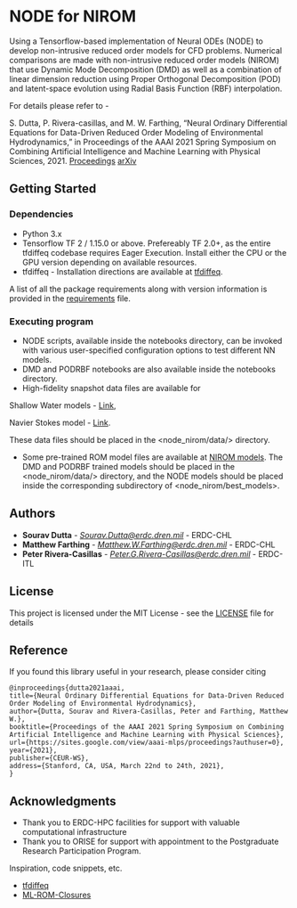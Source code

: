# NODE for NIROM

Using a Tensorflow-based implementation of Neural ODEs (NODE) to develop non-intrusive reduced order models for CFD problems. Numerical comparisons are made with non-intrusive reduced order models (NIROM) that use Dynamic Mode Decomposition (DMD) as well as a combination of linear dimension reduction using Proper Orthogonal Decomposition (POD) and latent-space evolution using Radial Basis Function (RBF) interpolation.

For details please refer to -

S. Dutta, P. Rivera-casillas, and M. W. Farthing, “Neural Ordinary Differential Equations for Data-Driven Reduced Order Modeling of Environmental Hydrodynamics,” in Proceedings of the AAAI 2021 Spring Symposium on Combining Artificial Intelligence and Machine Learning with Physical Sciences, 2021. [Proceedings](https://sites.google.com/view/aaai-mlps/proceedings?authuser=0)
[arXiv](https://arxiv.org/abs/2104.13962)


## Getting Started


### Dependencies

* Python 3.x
* Tensorflow TF 2 / 1.15.0 or above. Prefereably TF 2.0+, as the entire tfdiffeq codebase requires Eager Execution. Install either the CPU or the GPU version depending on available resources.
* tfdiffeq - Installation directions are available at [tfdiffeq](https://github.com/titu1994/tfdiffeq).

A list of all the package requirements along with version information is provided in the [requirements](requirements.txt) file.

### Executing program

* NODE scripts, available inside the notebooks directory, can be invoked with various user-specified configuration options to test different NN models.
* DMD and PODRBF notebooks are also available inside the notebooks directory.
* High-fidelity snapshot data files are available for

Shallow Water models - [Link](https://drive.google.com/drive/folders/1yhudg8RPvwV9SJx9CTqANEnyN55Grzem?usp=sharing),

Navier Stokes model - [Link](https://drive.google.com/drive/folders/1QG4dyoil5QGHjx3d1L3t0S6lsTGS7Vh0?usp=sharing).

These data files should be placed in the <node\_nirom/data/> directory.
* Some pre-trained ROM model files are available at [NIROM models](https://drive.google.com/drive/folders/19DEWdoS7Fkh-Cwe7Lbq6pdTdE290gYSS?usp=sharing). The DMD and PODRBF trained models should be placed in the <node\_nirom/data/> directory, and the NODE models should be placed inside the corresponding subdirectory of <node\_nirom/best\_models>.

## Authors

* **Sourav Dutta** - *Sourav.Dutta@erdc.dren.mil* - ERDC-CHL
* **Matthew Farthing** - *Matthew.W.Farthing@erdc.dren.mil* - ERDC-CHL
* **Peter Rivera-Casillas** - *Peter.G.Rivera-Casillas@erdc.dren.mil* - ERDC-ITL


## License

This project is licensed under the MIT License - see the [LICENSE](LICENSE) file for details


## Reference

If you found this library useful in your research, please consider citing
```
@inproceedings{dutta2021aaai,
title={Neural Ordinary Differential Equations for Data-Driven Reduced Order Modeling of Environmental Hydrodynamics},
author={Dutta, Sourav and Rivera-Casillas, Peter and Farthing, Matthew W.},
booktitle={Proceedings of the AAAI 2021 Spring Symposium on Combining Artificial Intelligence and Machine Learning with Physical Sciences},
url={https://sites.google.com/view/aaai-mlps/proceedings?authuser=0},
year={2021},
publisher={CEUR-WS},
address={Stanford, CA, USA, March 22nd to 24th, 2021},
}
```


## Acknowledgments

* Thank you to ERDC-HPC facilities for support with valuable computational infrastructure
* Thank you to ORISE for support with appointment to the Postgraduate Research Participation Program.

Inspiration, code snippets, etc.
* [tfdiffeq](https://github.com/titu1994/tfdiffeq)
* [ML-ROM-Closures](https://github.com/Romit-Maulik/ML_ROM_Closures)

